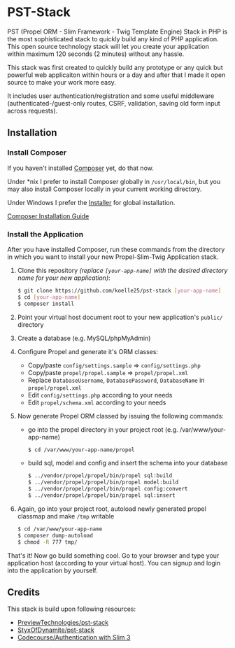 # PST-Stack
PST (Propel ORM - Slim Framework - Twig Template Engine) Stack in PHP is the most sophisticated stack to quickly build any kind of PHP application. This open source technology stack will let you create your application within maximum 120 seconds (2 minutes) without any hassle.

This stack was first created to quickly build any prototype or any quick but powerful web applicaiton within hours or a day and after that I made it open source to make your work more easy.

It includes user authentication/registration and some useful middleware (authenticated-/guest-only routes, CSRF, validation, saving old form input across requests).

## Installation

### Install Composer
If you haven't installed [Composer](https://getcomposer.org/) yet, do that now.

Under *nix I prefer to install Composer globally in `/usr/local/bin`, but you may also install Composer locally in your current working directory.

Under Windows I prefer the [Installer](https://getcomposer.org/doc/00-intro.md#using-the-installer) for global installation.

[Composer Installation Guide](https://getcomposer.org/doc/00-intro.md#installation)

### Install the Application
After you have installed Composer, run these commands from the directory in which you want to install your new Propel-Slim-Twig Application stack.

1. Clone this repository _(replace `[your-app-name]` with the desired directory name for your new application)_:
    ```bash
    $ git clone https://github.com/koelle25/pst-stack [your-app-name]
    $ cd [your-app-name]
    $ composer install
    ```

2. Point your virtual host document root to your new application's `public/` directory  
3. Create a database (e.g. MySQL/phpMyAdmin)  
4. Configure Propel and generate it's ORM classes:  
    - Copy/paste `config/settings.sample` => `config/settings.php`
    - Copy/paste `propel/propel.sample` => `propel/propel.xml`
    - Replace `DatabaseUsername`, `DatabasePassword`, `DatabaseName` in `propel/propel.xml`
    - Edit `config/settings.php` according to your needs
    - Edit `propel/schema.xml` according to your needs
5. Now generate Propel ORM classed by issuing the following commands:
    - go into the propel directory in your project root (e.g. /var/www/your-app-name)
        ```bash
        $ cd /var/www/your-app-name/propel
        ```
    - build sql, model and config and insert the schema into your database
        ```bash
        $ ../vendor/propel/propel/bin/propel sql:build
        $ ../vendor/propel/propel/bin/propel model:build
        $ ../vendor/propel/propel/bin/propel config:convert
        $ ../vendor/propel/propel/bin/propel sql:insert
        ```

6. Again, go into your project root, autoload newly generated propel classmap and make `/tmp` writable

    ```bash
    $ cd /var/www/your-app-name
    $ composer dump-autoload
    $ chmod -R 777 tmp/
    ```

That's it! Now go build something cool. Go to your browser and type your application host (according to your virtual host). You can signup and login into the application by yourself.

## Credits
This stack is build upon following resources:
- [PreviewTechnologies/pst-stack](https://github.com/PreviewTechnologies/pst-stack)
- [StyxOfDynamite/pst-stack](https://github.com/StyxOfDynamite/pst-stack)
- [Codecourse/Authentication with Slim 3](https://www.youtube.com/playlist?list=PLfdtiltiRHWGc_yY90XRdq6mRww042aEC)
